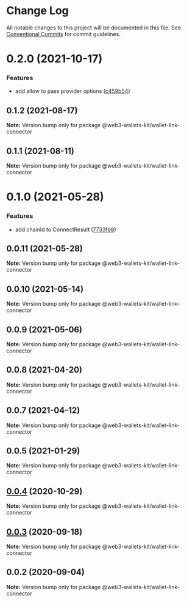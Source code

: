 # Change Log

All notable changes to this project will be documented in this file.
See [Conventional Commits](https://conventionalcommits.org) for commit guidelines.

# 0.2.0 (2021-10-17)


### Features

* add allow to pass provider options ([c459b54](https://github.com/akropolisio/web3-wallets-kit/commit/c459b54380fa88a13dae0d63a2b23eaa95bc6090))





## 0.1.2 (2021-08-17)

**Note:** Version bump only for package @web3-wallets-kit/wallet-link-connector





## 0.1.1 (2021-08-11)

**Note:** Version bump only for package @web3-wallets-kit/wallet-link-connector





# 0.1.0 (2021-05-28)


### Features

* add chainId to ConnectResult ([7733fb8](https://github.com/akropolisio/web3-wallets-kit/commit/7733fb8badc43fd29b77de972c65772b5013734a))





## 0.0.11 (2021-05-28)

**Note:** Version bump only for package @web3-wallets-kit/wallet-link-connector





## 0.0.10 (2021-05-14)

**Note:** Version bump only for package @web3-wallets-kit/wallet-link-connector





## 0.0.9 (2021-05-06)

**Note:** Version bump only for package @web3-wallets-kit/wallet-link-connector





## 0.0.8 (2021-04-20)

**Note:** Version bump only for package @web3-wallets-kit/wallet-link-connector





## 0.0.7 (2021-04-12)

**Note:** Version bump only for package @web3-wallets-kit/wallet-link-connector





## 0.0.5 (2021-01-29)

**Note:** Version bump only for package @web3-wallets-kit/wallet-link-connector





## [0.0.4](https://github.com/akropolisio/web3-wallets-kit/compare/@web3-wallets-kit/wallet-link-connector@0.0.3...@web3-wallets-kit/wallet-link-connector@0.0.4) (2020-10-29)

**Note:** Version bump only for package @web3-wallets-kit/wallet-link-connector





## [0.0.3](https://github.com/akropolisio/web3-wallets-kit/compare/@web3-wallets-kit/wallet-link-connector@0.0.2...@web3-wallets-kit/wallet-link-connector@0.0.3) (2020-09-18)

**Note:** Version bump only for package @web3-wallets-kit/wallet-link-connector





## 0.0.2 (2020-09-04)

**Note:** Version bump only for package @web3-wallets-kit/wallet-link-connector
